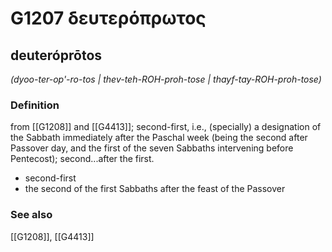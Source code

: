# G1207 δευτερόπρωτος

## deuteróprōtos

_(dyoo-ter-op'-ro-tos | thev-teh-ROH-proh-tose | thayf-tay-ROH-proh-tose)_

### Definition

from [[G1208]] and [[G4413]]; second-first, i.e., (specially) a designation of the Sabbath immediately after the Paschal week (being the second after Passover day, and the first of the seven Sabbaths intervening before Pentecost); second...after the first.

- second-first
- the second of the first Sabbaths after the feast of the Passover

### See also

[[G1208]], [[G4413]]

